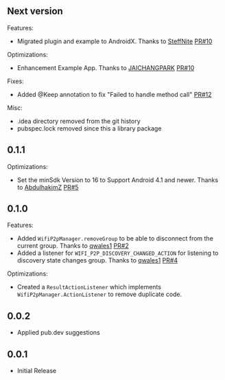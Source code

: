 ## Next version

Features:
- Migrated plugin and example to AndroidX. Thanks to [SteffNite](https://github.com/SteffNite) [PR#10](https://github.com/mintware-de/flutter_p2p/pull/8)

Optimizations:
- Enhancement Example App. Thanks to [JAICHANGPARK](https://github.com/JAICHANGPARK) [PR#10](https://github.com/mintware-de/flutter_p2p/pull/10)

Fixes:
- Added @Keep annotation to fix "Failed to handle method call" [PR#12](https://github.com/mintware-de/flutter_p2p/pull/12)

Misc:
- .idea directory removed from the git history
- pubspec.lock removed since this a library package

## 0.1.1

Optimizations:
- Set the minSdk Version to 16 to Support Android 4.1 and newer. Thanks to [AbdulhakimZ](https://github.com/AbdulhakimZ) [PR#5](https://github.com/mintware-de/flutter_p2p/pull/5)

## 0.1.0

Features:
- Added `WifiP2pManager.removeGroup` to be able to disconnect from the current group. Thanks to [qwales1](https://github.com/qwales1) [PR#2](https://github.com/mintware-de/flutter_p2p/pull/2)
- Added a listener for `WIFI_P2P_DISCOVERY_CHANGED_ACTION` for listening to discovery state changes group. Thanks to [qwales1](https://github.com/qwales1) [PR#4](https://github.com/mintware-de/flutter_p2p/pull/4)

Optimizations:
- Created a `ResultActionListener` which implements `WifiP2pManager.ActionListener` to remove duplicate code.

## 0.0.2
* Applied pub.dev suggestions 

## 0.0.1
* Initial Release
